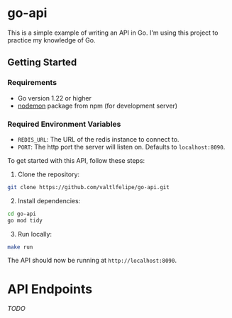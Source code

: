 # go-api

This is a simple example of writing an API in Go. I'm using this project to practice my knowledge of Go.

## Getting Started

### Requirements
- Go version 1.22 or higher
- [nodemon](https://www.npmjs.com/package/nodemon) package from npm (for development server)

### Required Environment Variables
- `REDIS_URL`: The URL of the redis instance to connect to.
- `PORT`: The http port the server will listen on. Defaults to `localhost:8090`.

To get started with this API, follow these steps:

1. Clone the repository:

```sh
git clone https://github.com/valtlfelipe/go-api.git
```

2. Install dependencies:

```sh
cd go-api
go mod tidy
```

3. Run locally:

```sh
make run
```

The API should now be running at `http://localhost:8090`.

# API Endpoints

_TODO_
